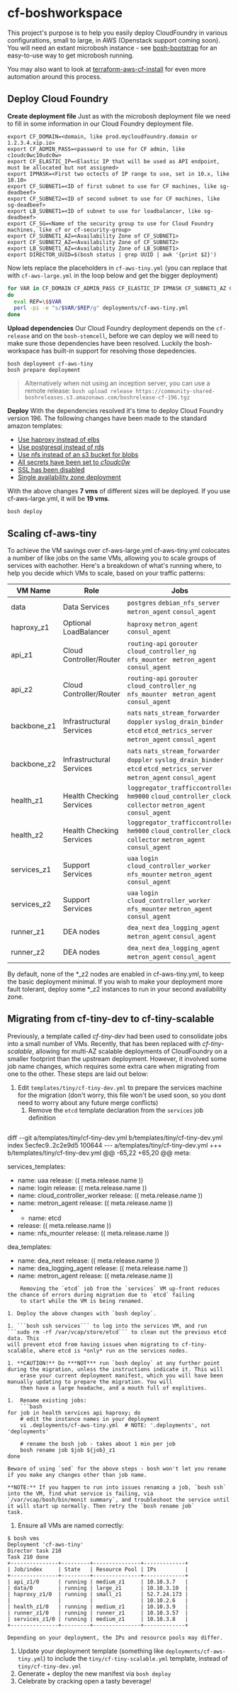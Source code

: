 cf-boshworkspace
================

This project's purpose is to help you easily deploy CloudFoundry in various
configurations, small to large, in AWS (Openstack support coming soon). You will
need an extant microbosh instance - see [bosh-bootstrap](https://github.com/cloudfoundry-community/bosh-bootrap)
for an easy-to-use way to get microbosh running.

You may also want to look at [terraform-aws-cf-install](https://github.com/cloudfoundry-community/terraform-aws-cf-install)
for even more automation around this process.

## Deploy Cloud Foundry

__Create deployment file__
Just as with the microbosh deployment file we need to fill in some information in our Cloud Foundry deployment file.

```
export CF_DOMAIN=<domain, like prod.mycloudfoundry.domain or 1.2.3.4.xip.io>
export CF_ADMIN_PASS=<password to use for CF admin, like c1oudc0wc10udc0w>
export CF_ELASTIC_IP=<Elastic IP that will be used as API endpoint, must be allocated but not assigned>
export IPMASK=<First two octects of IP range to use, set in 10.x, like 10.10>
export CF_SUBNET1=<ID of first subnet to use for CF machines, like sg-deadbeef>
export CF_SUBNET2=<ID of second subnet to use for CF machines, like sg-deadbeef>
export LB_SUBNET1=<ID of subnet to use for loadbalancer, like sg-deadbeef>
export CF_SG=<Name of the security group to use for Cloud Foundry machines, like cf or cf-security-group>
export CF_SUBNET1_AZ=<Availability Zone of CF_SUBNET1>
export CF_SUBNET2_AZ=<Availability Zone of CF_SUBNET2>
export LB_SUBNET1_AZ=<Availability Zone of LB_SUBNET1>
export DIRECTOR_UUID=$(bosh status | grep UUID | awk '{print $2}')
```

Now lets replace the placeholders in `cf-aws-tiny.yml` (you can replace that with `cf-aws-large.yml` in the loop below and get the bigger deployment)

```bash
for VAR in CF_DOMAIN CF_ADMIN_PASS CF_ELASTIC_IP IPMASK CF_SUBNET1_AZ CF_SUBNET2_AZ LB_SUBNET1_AZ CF_SUBNET1 CF_SUBNET2 LB_SUBNET1 CF_SG DIRECTOR_UUID
do
  eval REP=\$$VAR
  perl -pi -e "s/$VAR/$REP/g" deployments/cf-aws-tiny.yml
done
```

__Upload dependencies__
Our Cloud Foundry deployment depends on the `cf-release` and on the `bosh-stemcell`, before we can deploy we will need to make sure those dependencies have been resolved. Luckily the bosh-workspace has built-in support for resolving those depedencies.
```
bosh deployment cf-aws-tiny
bosh prepare deployment
```
> Alternatively when not using an inception server, you can use a remote release: 
`bosh upload release https://community-shared-boshreleases.s3.amazonaws.com/boshrelease-cf-196.tgz`

__Deploy__
With the dependencies resolved it's time to deploy Cloud Foundry version 196. The following changes have been made to the standard amazon templates:

- [Use haproxy instead of elbs](https://github.com/starkandwayne/cf-boshworkspace/blob/master/templates/cf-use-haproxy.yml)
- [Use postgresql instead of rds](https://github.com/starkandwayne/cf-boshworkspace/blob/master/templates/cf-use-postgresql.yml)
- [Use nfs instead of an s3 bucket for blobs](https://github.com/starkandwayne/cf-boshworkspace/blob/master/templates/cf-use-nfs.yml)
- [All secrets have been set to _c1oudc0w_](https://github.com/starkandwayne/cf-boshworkspace/blob/master/templates/cf-secrets.yml#L95)
- [SSL has been disabled](https://github.com/starkandwayne/cf-boshworkspace/blob/master/templates/cf-no-ssl.yml)
- [Single availability zone deployment](https://github.com/starkandwayne/cf-boshworkspace/blob/master/templates/cf-single-az.yml)

With the above changes __7 vms__ of different sizes will be deployed. If you use cf-aws-large.yml, it will be __19 vms__.

```
bosh deploy
```

## Scaling cf-aws-tiny

To achieve the VM savings over cf-aws-large.yml cf-aws-tiny.yml colocates a number of like jobs on the same VMs, allowing
you to scale groups of services with eachother. Here's a breakdown of what's running where, to help you decide which VMs to
scale, based on your traffic patterns:

| VM Name | Role | Jobs |
|------|----|-------------|
| data | Data Services | `postgres` `debian_nfs_server` `metron_agent` `consul_agent` |
| haproxy_z1 | Optional LoadBalancer | `haproxy` `metron_agent` `consul_agent` |
| api_z1 | Cloud Controller/Router | `routing-api` `gorouter` `cloud_controller_ng` `nfs_mounter` ` metron_agent` `consul_agent` |
| api_z2 | Cloud Controller/Router | `routing-api` `gorouter` `cloud_controller_ng` `nfs_mounter` ` metron_agent` `consul_agent` |
| backbone_z1 | Infrastructural Services | `nats` `nats_stream_forwarder` `doppler` `syslog_drain_binder` `etcd` `etcd_metrics_server` `metron_agent` `consul_agent` |
| backbone_z2 | Infrastructural Services | `nats` `nats_stream_forwarder` `doppler` `syslog_drain_binder` `etcd` `etcd_metrics_server` `metron_agent` `consul_agent` |
| health_z1 | Health Checking Services | `loggregator_trafficcontroller` `hm9000` `cloud_controller_clock` `collector` `metron_agent` `consul_agent` |
| health_z2 | Health Checking Services | `loggregator_trafficcontroller` `hm9000` `cloud_controller_clock` `collector` `metron_agent` `consul_agent` |
| services_z1 | Support Services | `uaa` `login` `cloud_controller_worker` `nfs_mounter` `metron_agent` `consul_agent` |
| services_z2 | Support Services | `uaa` `login` `cloud_controller_worker` `nfs_mounter` `metron_agent` `consul_agent` |
| runner_z1 | DEA nodes | `dea_next` `dea_logging_agent` `metron_agent` `consul_agent` |
| runner_z2 | DEA nodes | `dea_next` `dea_logging_agent` `metron_agent` `consul_agent` |

By default, none of the \*\_z2 nodes are enabled in cf-aws-tiny.yml, to keep the basic deployment minimal.
If you wish to make your deployment more fault tolerant, deploy some \*\_z2 instances to run in your second availability zone.

## Migrating from cf-tiny-dev to cf-tiny-scalable

Previously, a template called _cf-tiny-dev_ had been used to consolidate jobs into a small number of VMs. Recently, that
has been replaced with _cf-tiny-scalable_, allowing for multi-AZ scalable deployments of CloudFoundry on a smaller footprint
than the upstream deployment. However, it involved some job name changes, which requires some extra care when migrating from
one to the other. These steps are laid out below:

1. Edit `templates/tiny/cf-tiny-dev.yml` to prepare the services machine for the migration (don't worry, this file won't be used
   soon, so you dont need to worry about any future merge conflicts)
   1. Remove the `etcd` template declaration from the `services` job definition
    ```diff
diff --git a/templates/tiny/cf-tiny-dev.yml b/templates/tiny/cf-tiny-dev.yml
index 5ecfec9..2c2e9d5 100644
--- a/templates/tiny/cf-tiny-dev.yml
+++ b/templates/tiny/cf-tiny-dev.yml
@@ -65,22 +65,20 @@ meta:
 
   services_templates:
   - name: uaa
     release: (( meta.release.name ))
   - name: login
     release: (( meta.release.name ))
   - name: cloud_controller_worker
     release: (( meta.release.name ))
   - name: metron_agent
     release: (( meta.release.name ))
-  - name: etcd
-    release: (( meta.release.name ))
   - name: nfs_mounter
     release: (( meta.release.name ))
 
   dea_templates:
   - name: dea_next
     release: (( meta.release.name ))
   - name: dea_logging_agent
     release: (( meta.release.name ))
   - name: metron_agent
     release: (( meta.release.name ))
```
    Removing the `etcd` job from the `services` VM up-front reduces the chance of errors during migration due to `etcd` failing
    to start while the VM is being renamed.

1. Deploy the above changes with `bosh deploy`.

1. ```bosh ssh services``` to log into the services VM, and run ```sudo rm -rf /var/vcap/store/etcd``` to clean out the previous etcd data. This
will prevent etcd from having issues when migrating to cf-tiny-scalable, where etcd is *only* run on the services nodes.

1. **CAUTION!** Do ***NOT*** run `bosh deploy` at any further point during the migration, unless the instructions indicate it. This will
    erase your current deployment manifest, which you will have been manually updating to prepare the migration. You will
    then have a large headache, and a mouth full of explitives.

1.  Rename existing jobs:
    ```bash
for job in health services api haproxy; do
    # edit the instance names in your deployment
    vi .deployments/cf-aws-tiny.yml  # NOTE: '.deployments', not 'deployments'

    # rename the bosh job - takes about 1 min per job
    bosh rename job $job ${job}_z1
done
```
    Beware of using `sed` for the above steps - bosh won't let you rename if you make any changes other than job name.

    **NOTE:** If you happen to run into issues renaming a job, `bosh ssh` into the VM, find what service is failing, via
    `/var/vcap/bosh/bin/monit summary`, and troubleshoot the service until it will start up normally. Then retry the `bosh rename job`
    task.

1.  Ensure all VMs are named correctly:
   ```
$ bosh vms
Deployment 'cf-aws-tiny'
Director task 210
Task 210 done
+---------------+---------+---------------+-------------+
| Job/index     | State   | Resource Pool | IPs         |
+---------------+---------+---------------+-------------+
| api_z1/0      | running | medium_z1     | 10.10.3.7   |
| data/0        | running | large_z1      | 10.10.3.10  |
| haproxy_z1/0  | running | small_z1      | 52.7.24.173 |
|               |         |               | 10.10.2.6   |
| health_z1/0   | running | medium_z1     | 10.10.3.9   |
| runner_z1/0   | running | runner_z1     | 10.10.3.57  |
| services_z1/0 | running | medium_z1     | 10.10.3.8   |
+---------------+---------+---------------+-------------+
```
    Depending on your deployment, the IPs and resource pools may differ.

1.  Update your deployment template (something like `deployments/cf-aws-tiny.yml`) to include the `tiny/cf-tiny-scalable.yml` template, instead of `tiny/cf-tiny-dev.yml`
1.  Generate + deploy the new manifest via `bosh deploy`
1.  Celebrate by cracking open a tasty beverage!
